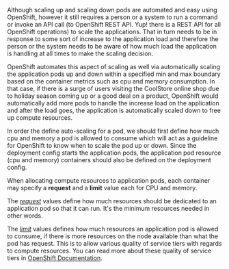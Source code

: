 Although scaling up and scaling down pods are automated and easy using OpenShift, however it still 
requires a person or a system to run a command or invoke an API call (to OpenShift REST API. Yup! there
is a REST API for all OpenShift operations) to scale the applications. That in turn needs to be in response 
to some sort of increase to the application load and therefore the person or the system needs to be aware of 
how much load the application is handling at all times to make the scaling decision.

OpenShift automates this aspect of scaling as well via automatically scaling the application pods up 
and down within a specified min and max boundary based on the container metrics such as cpu and memory 
consumption. In that case, if there is a surge of users visiting the CoolStore online shop due to 
holiday season coming up or a good deal on a product, OpenShift would automatically add more pods to 
handle the increase load on the application and after the load goes, the application is automatically 
scaled down to free up compute resources.

In order the define auto-scaling for a pod, we should first define how much cpu and memory a pod is 
allowed to consume which will act as a guideline for OpenShift to know when to scale the pod up or 
down. Since the deployment config starts the application pods, the application pod resource 
(cpu and memory) containers should also be defined on the deployment config.

When allocating compute resources to application pods, each container may specify a **request**
and a **limit** value each for CPU and memory. 

The [*request*](https://docs.openshift.com/container-platform/3.7/dev_guide/compute_resources.html#dev-memory-requests) 
values define how much resources should be dedicated to an application pod so that it can run. It's 
the minimum resources needed in other words. 

The [*limit*](https://docs.openshift.com/container-platform/3.7/dev_guide/compute_resources.html#dev-memory-limits) values 
defines how much resources an application pod is allowed to consume, if there is more resources 
on the node available than what the pod has request. This is to allow various quality of service 
tiers with regards to compute resources. You can read more about these quality of service tiers 
in [OpenShift Documentation](https://docs.openshift.com/container-platform/3.7/dev_guide/compute_resources.html#quality-of-service-tiers).